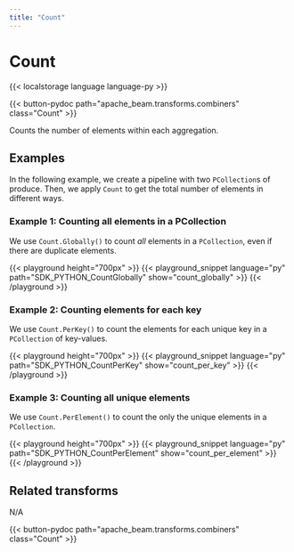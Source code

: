 ```yaml
---
title: "Count"
---
```

<!--
Licensed under the Apache License, Version 2.0 (the "License");
you may not use this file except in compliance with the License.
You may obtain a copy of the License at

http://www.apache.org/licenses/LICENSE-2.0

Unless required by applicable law or agreed to in writing, software
distributed under the License is distributed on an "AS IS" BASIS,
WITHOUT WARRANTIES OR CONDITIONS OF ANY KIND, either express or implied.
See the License for the specific language governing permissions and
limitations under the License.
-->

# Count

{{< localstorage language language-py >}}

{{< button-pydoc path="apache_beam.transforms.combiners" class="Count" >}}

Counts the number of elements within each aggregation.

## Examples

In the following example, we create a pipeline with two `PCollection`s of produce.
Then, we apply `Count` to get the total number of elements in different ways.

### Example 1: Counting all elements in a PCollection

We use `Count.Globally()` to count *all* elements in a `PCollection`, even if there are duplicate elements.

{{< playground height="700px" >}}
{{< playground_snippet language="py" path="SDK_PYTHON_CountGlobally" show="count_globally" >}}
{{< /playground >}}

### Example 2: Counting elements for each key

We use `Count.PerKey()` to count the elements for each unique key in a `PCollection` of key-values.

{{< playground height="700px" >}}
{{< playground_snippet language="py" path="SDK_PYTHON_CountPerKey" show="count_per_key" >}}
{{< /playground >}}

### Example 3: Counting all unique elements

We use `Count.PerElement()` to count the only the unique elements in a `PCollection`.

{{< playground height="700px" >}}
{{< playground_snippet language="py" path="SDK_PYTHON_CountPerElement" show="count_per_element" >}}
{{< /playground >}}

## Related transforms

N/A

{{< button-pydoc path="apache_beam.transforms.combiners" class="Count" >}}
